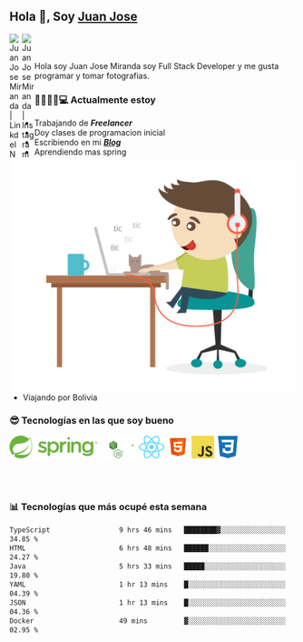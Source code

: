## Hola 👋, Soy [Juan Jose](http://juanjoses.me)

<a href="https://www.linkedin.com/in/juanjosemirandam/">
  <img align="left" alt="Juan Jose Miranda | LinkdeIN" width="22px" src="https://cdn.jsdelivr.net/npm/simple-icons@v3/icons/linkedin.svg" />
</a>

<a href="https://www.instagram.com/juan.jose.miranda/">
  <img align="left" alt="Juan Jose Miranda | Instagram" width="22px" src="https://cdn.jsdelivr.net/npm/simple-icons@v3/icons/instagram.svg" />
</a>

<br /> <br />

Hola soy Juan Jose Miranda soy Full Stack Developer y me gusta programar y tomar fotografias.

<img align="right" alt="GIF" src="./images/gif-juanjose.gif" width="500" max-height="320" />

### 👨‍💻🕵‍♀💻 Actualmente estoy

- Trabajando de ***Freelancer***
- Doy clases de programacion inicial
- Escribiendo en mi ***[Blog](http://juanjoses.me)***
- Aprendiendo mas spring
- Viajando por Bolivia 

### 😎 Tecnologías en las que soy bueno

<code><img alt="Spring" height="40px" src="./images/spring-icon.svg"/></code>
<code><img alt="NodeJS" height="40px" src="./images/nodejs-icon.svg" /></code>
<code><img alt="ReactJS" height="40px" src="./images/react-icon.svg" /></code>
<code><img alt="HTML5" height="40px" src="./images/html-icon.png" /></code>
<code><img alt="JavaScript" height="40px" src="./images/js-icon.png"  /></code>
<code><img alt="CSS3" height="40px" src="./images/css-icon.png" /></code>

<br/><br/>

### 📊 Tecnologías que más ocupé esta semana

<!--START_SECTION:waka-->

```text
TypeScript                 9 hrs 46 mins   ████████▓░░░░░░░░░░░░░░░░   34.85 %
HTML                       6 hrs 48 mins   ██████░░░░░░░░░░░░░░░░░░░   24.27 %
Java                       5 hrs 33 mins   █████░░░░░░░░░░░░░░░░░░░░   19.80 %
YAML                       1 hr 13 mins    █░░░░░░░░░░░░░░░░░░░░░░░░   04.39 %
JSON                       1 hr 13 mins    █░░░░░░░░░░░░░░░░░░░░░░░░   04.36 %
Docker                     49 mins         ▓░░░░░░░░░░░░░░░░░░░░░░░░   02.95 %
```

<!--END_SECTION:waka-->

<!-- ### 📌🤓 Últimos artículos en mi blog -->